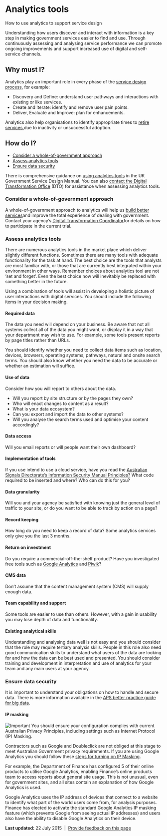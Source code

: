Analytics tools
===============

How to use analytics to support service design

Understanding how users discover and interact with information is a key step in making government services easier to find and use. Through continuously assessing and analysing service performance we can promote ongoing improvements and support increased use of digital and self-service channels.

Why must I?
-----------

Analytics play an important role in every phase of the [service design process](service_design_process.md), for example:

-   Discovery and Define: understand user pathways and interactions with existing or like services.
-   Create and Iterate: identify and remove user pain points.
-   Deliver, Evaluate and Improve: plan for enhancements.

Analytics also help organisations to identify appropriate times to [retire services](service_design_process.md#retire)[ ](service_design_process.md#retire)due to inactivity or unsuccessful adoption.

How do I?
---------

-   [Consider a whole-of-government approach](analytics_tools.md#Whole-of-government)
-   [Assess analytics tools](analytics_tools.md#Assess-analytics-tools)
-   [Ensure data security](analytics_tools.md#data-security)

There is comprehensive guidance on [using analytics tools](https://www.gov.uk/service-manual/making-software/analytics_tools.md) in the UK Government Service Design Manual. You can also [contact the Digital Transformation Office](../engage.md) (DTO) for assistance when assessing analytics tools.

### Consider a whole-of-government approach

A whole-of-government approach to analytics will help us [build better services](../news-media/blog/building-better-services-analytics.html)[](../news-media/blog/building-better-services-analytics.html)and improve the total experience of dealing with government. Contact your agency’s [Digital Transformation Coordinator](digital_transformation_coordinators.md)[](https://www.dto.gov.au/digital-transformation-plan/digital-transformation-coordinators)for details on how to participate in the current trial.

### Assess analytics tools

There are numerous analytics tools in the market place which deliver slightly different functions. Sometimes there are many tools with adequate functionality for the task at hand. The best choice are the tools that analysts are most familiar with, or those that are currently best integrated within your environment in other ways. Remember choices about analytics tool are not ‘set and forget’. Even the best choice now will inevitably be replaced with something better in the future.

Using a combination of tools will assist in developing a holistic picture of user interactions with digital services. You should include the following items in your decision making.

#### Required data

The data you need will depend on your business. Be aware that not all systems collect all of the data you might want, or display it in a way that your department may wish to use. For example, some tools present reports by page titles rather than URLs.

You should identify whether you need to collect data items such as location, devices, browsers, operating systems, pathways, natural and onsite search terms. You should also know whether you need the data to be accurate or whether an estimation will suffice.

#### Use of data

Consider how you will report to others about the data.

-   Will you report by site structure or by the pages they own?
-   Who will enact changes to content as a result?
-   What is your data ecosystem?
-   Can you export and import the data to other systems?
-   Will you analyse the search terms used and optimise your content accordingly?

#### Data access

Will you email reports or will people want their own dashboard?

#### Implementation of tools

If you use intend to use a cloud service, have you read the [Australian Signals Directorate’s Information Security Manual Principles?](http://www.asd.gov.au/infosec/ism/index.htm) What code required to be inserted and where? Who can do this for you?

#### Data granularity

Will you and your agency be satisfied with knowing just the general level of traffic to your site, or do you want to be able to track by action on a page?

#### Record keeping

How long do you need to keep a record of data? Some analytics services only give you the last 3 months.

#### Return on investment

Do you require a commercial-off-the-shelf product? Have you investigated free tools such as [Google Analytics](http://www.google.com/analytics/) and [Piwik](http://piwik.org/)?

#### CMS data

Don’t assume that the content management system (CMS) will supply enough data.

#### Team capability and support

Some tools are easier to use than others. However, with a gain in usability you may lose depth of data and functionality.

#### Existing analytical skills

Understanding and analysing data well is not easy and you should consider that the role may require tertiary analysis skills. People in this role also need good communication skills to understand what users of the data are looking for and how the data can be best used and presented. You should consider training and development in interpretation and use of analytics for your team and any main users at your agency.

### Ensure data security

It is important to understand your obligations on how to handle and secure data. There is more information available in the [APS better practice guide for big data](http://www.finance.gov.au/big-data).

#### IP masking

![Important](../sites/g/files/net466/f/styles/large/public/importanticon.png%3Fitok=9UI4A82t "Important") You should ensure your configuration complies with current Australian Privacy Principles, including settings such as Internet Protocol (IP) Masking.

Contractors such as Google and Doubleclick are not obliged at this stage to meet Australian Government privacy requirements. If you are using Google Analytics you should follow these [steps for turning on IP Masking](https://support.google.com/analytics/answer/2905384?hl=en).

For example, the Department of Finance has configured 5 of their online products to utilise Google Analytics, enabling Finance’s online products team to access reports about general site usage. This is not unusual, even for government sites, and all sites contain an explanation of how Google Analytics is used.

Google Analytics uses the IP address of devices that connect to a website to identify what part of the world users come from, for analysis purposes. Finance has elected to activate the standard Google Analytics IP masking feature (which prevents Google from seeing actual IP addresses) and users also have the ability to disable Google Analytics on their device.

**Last updated:** 22 July 2015  |  [Provide feedback on this page](../feedback%3Furl_from=Analyticstools.html)

 

